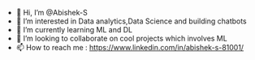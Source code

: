 - 👋 Hi, I’m @Abishek-S
- 👀 I’m interested in Data analytics,Data Science and building chatbots
- 🌱 I’m currently learning ML and DL
- 💞️ I’m looking to collaborate on cool projects which involves ML
- 📫 How to reach me : https://www.linkedin.com/in/abishek-s-81001/

<!---
Abishek-Suresh/Abishek-Suresh is a ✨ special ✨ repository because its `README.md` (this file) appears on your GitHub profile.
You can click the Preview link to take a look at your changes.
--->
